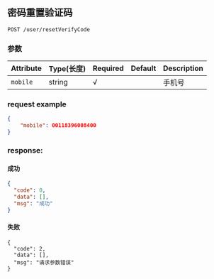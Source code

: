 ## 密码重置验证码

```
POST /user/resetVerifyCode
```
### 参数
| Attribute | Type(长度) | Required | Default | Description |
| ---------- | --- | -------- | ---- | ----------- |
| `mobile` | string | √ | |手机号|


### request example
```json
{
    "mobile": 00118396008400
}
```

### response:
#### 成功
```json
{
  "code": 0,
  "data": [],
  "msg": "成功"
}
```
#### 失败
```
{
  "code": 2,
  "data": [],
  "msg": "请求参数错误"
}
```